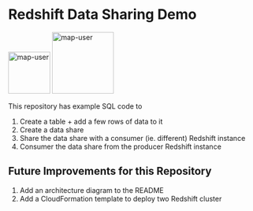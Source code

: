 # Redshift Data Sharing Demo

<img width="85" alt="map-user" src="https://img.shields.io/badge/views-089-green"> <img width="125" alt="map-user" src="https://img.shields.io/badge/unique visits-022-green">

This repository has example SQL code to

1. Create a table + add a few rows of data to it
2. Create a data share
3. Share the data share with a consumer (ie. different) Redshift instance
4. Consumer the data share from the producer Redshift instance

## Future Improvements for this Repository

1. Add an architecture diagram to the README
2. Add a CloudFormation template to deploy two Redshift cluster
